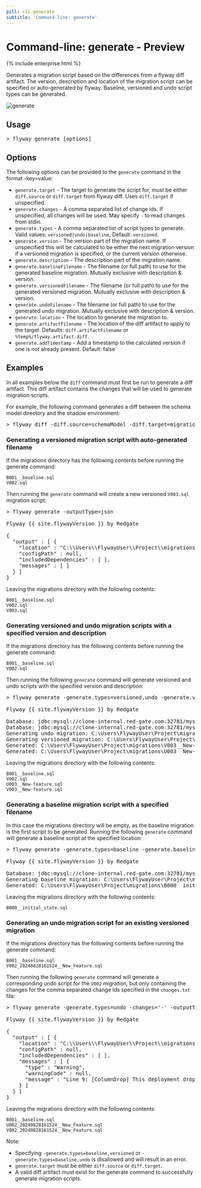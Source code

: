 ```yaml
---
pill: cli_generate
subtitle: 'Command-line: generate'
---
```

# Command-line: generate - Preview

{% include enterprise.html %}

Generates a migration script based on the differences from a flyway diff artifact.
The version, description and location of the migration script can be specified or auto-generated by flyway.
Baseline, versioned and undo script types can be generated.

<img src="assets/command-generate.png" alt="generate">

## Usage

<pre class="console"><span>&gt;</span> flyway generate [options]</pre>

## Options

The following options can be provided to the `generate` command in the format -key=value:
- `generate.target` - The target to generate the script for, must be either `diff.source` or `diff.target` from flyway diff. Uses `diff.target` if unspecified.
- `generate.changes` - A comma separated list of change ids. If unspecified, all changes will be used. May specify `-` to read changes from stdin.
- `generate.types` - A comma separated list of script types to generate. Valid values: `versioned|undo|baseline`, Default: `versioned`.
- `generate.version` - The version part of the migration name. If unspecified this will be calculated to be either the next migration version if a versioned migration is specified, or the current version otherwise.
- `generate.description` - The description part of the migration name.
- `generate.baselineFilename` - The filename (or full path) to use for the generated baseline migration. Mutually exclusive with description & version.
- `generate.versionedFilename` - The filename (or full path) to use for the generated versioned migration. Mutually exclusive with description & version.
- `generate.undoFilename` - The filename (or full path) to use for the generated undo migration. Mutually exclusive with description & version.
- `generate.location` - The location to generate the migration to.
- `generate.artifactFilename` - The location of the diff artifact to apply to the target. Defaults: `diff.artifactFilename` or `%temp%/flyway.artifact.diff`.
- `generate.addTimestamp` - Add a timestamp to the calculated version if one is not already present. Default: false`

## Examples

In all examples below the `diff` command must first be run to generate a diff artifact.
This diff artifact contains the changes that will be used to generate migration scripts.

For example, the following command generates a diff between the schema model directory and the shadow environment:
<pre class="console">&gt; flyway diff -diff.source=schemaModel -diff.target=migrations -diff.buildEnvironment=shadow</pre>

### Generating a versioned migration script with auto-generated filename

If the migrations directory has the following contents before running the generate command:
```
B001__baseline.sql
V002.sql
```
Then running the `generate` command will create a new versioned `V003.sql` migration script:
<pre class="console">&gt; flyway generate -outputType=json

Flyway {{ site.flywayVersion }} by Redgate

{
  "output" : [ {
    "location" : "C:\\Users\\FlywayUser\\Project\\migrations\\V003.sql",
    "configPath" : null,
    "includedDependencies" : [ ],
    "messages" : [ ]
  } ]
}
</pre>

Leaving the migrations directory with the following contents:
```
B001__baseline.sql
V002.sql
V003.sql
```

### Generating versioned and undo migration scripts with a specified version and description

If the migrations directory has the following contents before running the generate command:
```
B001__baseline.sql
V002.sql
```
Then running the following `generate` command will generate versioned and undo scripts with the specified version and description:
<pre class="console">&gt; flyway generate -generate.types=versioned,undo -generate.version=003 -generate.description=New-feature

Flyway {{ site.flywayVersion }} by Redgate

Database: jdbc:mysql://clone-internal.red-gate.com:32781/mysql (MySQL 8.0)
Database: jdbc:mysql://clone-internal.red-gate.com:32781/mysql (MySQL 8.0)
Generating undo migration: C:\Users\FlywayUser\Project\migrations\U003__New-feature.sql
Generating versioned migration: C:\Users\FlywayUser\Project\migrations\V003__New-feature.sql
Generated: C:\Users\FlywayUser\Project\migrations\V003__New-feature.sql
Generated: C:\Users\FlywayUser\Project\migrations\U003__New-feature.sql
</pre>

Leaving the migrations directory with the following contents:
```
B001__baseline.sql
V002.sql
U003__New-feature.sql
V003__New-feature.sql
```

### Generating a baseline migration script with a specified filename

In this case the migrations directory will be empty, as the baseline migration is the first script to be generated.
Running the following `generate` command will generate a baseline script at the specified location:
<pre class="console">&gt; flyway generate -generate.types=baseline -generate.baselineFilename=C:\Users\FlywayUser\Project\migrations\B000__initial_state.sql

Flyway {{ site.flywayVersion }} by Redgate

Database: jdbc:mysql://clone-internal.red-gate.com:32781/mysql (MySQL 8.0)
Generating baseline migration: C:\Users\FlywayUser\Project\migrations\B000__initial_state.sql
Generated: C:\Users\FlywayUser\Project\migrations\B000__initial_state.sql
</pre>

Leaving the migrations directory with the following contents:
```
B000__initial_state.sql
```

### Generating an undo migration script for an existing versioned migration

If the migrations directory has the following contents before running the generate command:
```
B001__baseline.sql
V002_20240828161524__New_Feature.sql
```
Then running the following `generate` command will generate a corresponding undo script for the `V002` migration, but only containing the changes for the comma separated change Ids specified in the `changes.txt` file:
<pre class="console">&gt; flyway generate -generate.types=undo -changes='-' -outputType=json < changes.txt

Flyway {{ site.flywayVersion }} by Redgate

{
  "output" : [ {
    "location" : "C:\\Users\\FlywayUser\\Project\\migrations\\U002_20240828161524__New_Feature.sql",
    "configPath" : null,
    "includedDependencies" : [ ],
    "messages" : [ {
      "type" : "Warning",
      "warningCode" : null,
      "message" : "Line 9: [ColumnDrop] This deployment drops the column sakila.inventory.new_column. Any data in the column will be lost."
    } ]
  } ]
}
</pre>

Leaving the migrations directory with the following contents:
```
B001__baseline.sql
U002_20240828161524__New_Feature.sql
V002_20240828161524__New_Feature.sql
```

Note:
 - Specifying `-generate.types=baseline,versioned` or `-generate.types=baseline,undo` is disallowed and will result in an error.
 - `generate.target` must be either `diff.source` or `diff.target`.
 - A valid diff artifact must exist for the generate command to successfully generate migration scripts.

